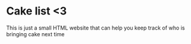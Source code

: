 # Cake list <3

This is just a small HTML website that can help you keep track of who is bringing cake next time